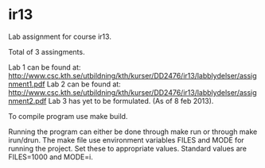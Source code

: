 ir13
====

Lab assignment for course ir13.

Total of 3 assingments.

Lab 1 can be found at: http://www.csc.kth.se/utbildning/kth/kurser/DD2476/ir13/labblydelser/assignment1.pdf
Lab 2 can be found at: http://www.csc.kth.se/utbildning/kth/kurser/DD2476/ir13/labblydelser/assignment2.pdf
Lab 3 has yet to be formulated. (As of 8 feb 2013).

To compile program use make build.

Running the program can either be done through make run or through make irun/drun.
The make file use environment variables FILES and MODE for running the project. Set these to appropriate values.
Standard values are FILES=1000 and MODE=i.

